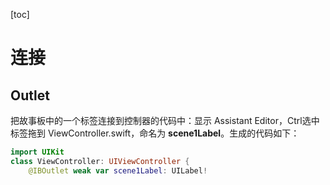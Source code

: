 [toc]

# 连接

## Outlet

把故事板中的一个标签连接到控制器的代码中：显示 Assistant Editor，Ctrl选中标签拖到 ViewController.swift，命名为 **scene1Label**。生成的代码如下：

```swift
import UIKit
class ViewController: UIViewController {
	@IBOutlet weak var scene1Label: UILabel!
```
